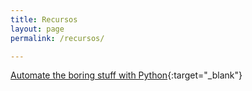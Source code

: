 ```yaml
---
title: Recursos
layout: page
permalink: /recursos/

---
```


[Automate the boring stuff with Python](https://eliotjorge.github.io/dir-recursos/automate-the-boring-stuff-with-python){:target="_blank"}
